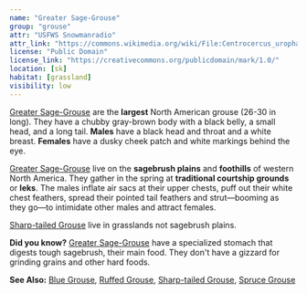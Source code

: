 ```yaml
---
name: "Greater Sage-Grouse"
group: "grouse"
attr: "USFWS Snowmanradio"
attr_link: "https://commons.wikimedia.org/wiki/File:Centrocercus_urophasianus_-USA_-male-8.jpg"
license: "Public Domain"
license_link: "https://creativecommons.org/publicdomain/mark/1.0/"
location: [sk]
habitat: [grassland]
visibility: low
---
```

[Greater Sage-Grouse](/birds/gresage/) are the **largest** North American grouse (26-30 in long). They have a chubby gray-brown body with a black belly, a small head, and a long tail. **Males** have a black head and throat and a white breast. **Females** have a dusky cheek patch and white markings behind the eye.

[Greater Sage-Grouse](/birds/gresage/) live on the **sagebrush plains** and **foothills** of western North America. They gather in the spring at **traditional courtship grounds** or **leks**. The males inflate air sacs at their upper chests, puff out their white chest feathers, spread their pointed tail feathers and strut—booming as they go—to intimidate other males and attract females.

[Sharp-tailed Grouse](/birds/shtgrouse/) live in grasslands not sagebrush plains.

**Did you know?** [Greater Sage-Grouse](/birds/gresage/) have a specialized stomach that digests tough sagebrush, their main food. They don't have a gizzard for grinding grains and other hard foods.

<!-- generated, do not edit -->
**See Also:**
[Blue Grouse](/birds/blugrouse/),
[Ruffed Grouse](/birds/rufgrouse/),
[Sharp-tailed Grouse](/birds/shtgrouse/),
[Spruce Grouse](/birds/sprugrouse/)
